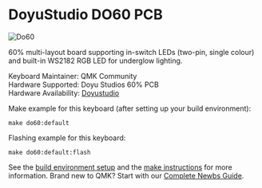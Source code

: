 # DoyuStudio DO60 PCB

![Do60](https://i.imgur.com/LFVWdlwh.jpeg)

60% multi-layout board supporting in-switch LEDs (two-pin, single colour) and built-in WS2182 RGB LED for underglow lighting.

Keyboard Maintainer: QMK Community  
Hardware Supported: Doyu Studios 60% PCB  
Hardware Availability: [Doyustudio](https://shopkey.doyustudio.com/001pcb60)  

Make example for this keyboard (after setting up your build environment):

    make do60:default

Flashing example for this keyboard:

    make do60:default:flash

See the [build environment setup](https://docs.qmk.fm/#/getting_started_build_tools) and the [make instructions](https://docs.qmk.fm/#/getting_started_make_guide) for more information. Brand new to QMK? Start with our [Complete Newbs Guide](https://docs.qmk.fm/#/newbs).